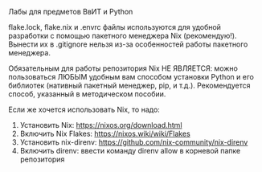 Лабы для предметов ВвИТ и Python

flake.lock, flake.nix и .envrc файлы используются для удобной разработки с помощью пакетного менеджера Nix (рекомендую!). Вынести их в .gitignore нельзя из-за особенностей работы пакетного менеджера.

Обязательным для работы репозитория Nix НЕ ЯВЛЯЕТСЯ: можно пользоваться ЛЮБЫМ удобным вам способом установки Python и его библиотек (нативный пакетный менеджер, pip, и т.д.). Рекомендуется способ, указанный в методическом пособии.

Если же хочется использовать Nix, то надо:
1. Установить Nix: https://nixos.org/download.html
2. Включить Nix Flakes: https://nixos.wiki/wiki/Flakes
3. Установить nix-direnv: https://github.com/nix-community/nix-direnv
4. Включить direnv: ввести команду direnv allow в корневой папке репозитория